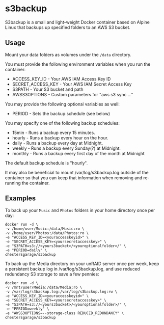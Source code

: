 # s3backup

S3backup is a small and light-weight Docker container based on Alpine Linux
that backups up specified folders to an AWS S3 bucket.

## Usage

Mount your data folders as volumes under the `/data` directory.

You must provide the following environment variables when you run the
container:
- ACCESS_KEY_ID     - Your AWS IAM Access Key ID
- SECRET_ACCESS_KEY - Your AWS IAM Secret Access Key
- S3PATH            - Your S3 bucket and path
- AWSS3OPTIONS      - Custom parameters for "aws s3 sync ..."

You may provide the following optional variables as well:
- PERIOD - Sets the backup schedule (see below)

You may specify one of the following backup schedules:
- 15min   - Runs a backup every 15 minutes.
- hourly  - Runs a backup every hour on the hour.
- daily   - Runs a backup every day at Midnight.
- weekly  - Runs a backup every Sunday(?) at Midnight.
- monthly - Runs a backup every first day of the month at Midnight

The default backup schedule is "hourly".

It may also be beneficial to mount /var/log/s3backup.log outside of the container
so that you can keep that information when removing and re-running the container.

## Examples

To back up your `Music` and `Photos` folders in your home directory once per day:

```
docker run -d \
-v /home/user/Music:/data/Music:ro \
-v /home/user/Photos:/data/Photos:ro \
-e "ACCESS_KEY_ID=<youraccesskeyid>" \
-e "SECRET_ACCESS_KEY=<yoursecretaccesskey>" \
-e "S3PATH=s3://<yours3bucket>/<youroptionalfolder>/" \
-e "PERIOD=daily" \
chestersgarage/s3backup
```

To back up the Media directory on your unRAID server once per week, keep a
persistent backup log in /var/log/s3backup.log, and use reduced redundancy
S3 storage to save a few pennies:

```
docker run -d \
-v /mnt/user/Media:/data/Media:ro \
-v /var/log/s3backup.log:/var/log/s3backup.log:rw \
-e "ACCESS_KEY_ID=<youraccesskeyid>" \
-e "SECRET_ACCESS_KEY=<yoursecretaccesskey>" \
-e "S3PATH=s3://<yours3bucket>/<youroptionalfolder>/" \
-e "PERIOD=weekly" \
-e "AWSS3OPTIONS=--storage-class REDUCED_REDUNDANCY" \
chestersgarage/s3backup
```


